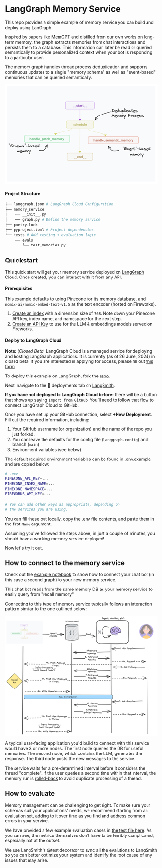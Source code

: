 # LangGraph Memory Service

This repo provides a simple example of memory service you can build and deploy using LanGraph.

Inspired by papers like [MemGPT](https://memgpt.ai/) and distilled from our own works on long-term memory, the graph
extracts memories from chat interactions and persists them to a database. This information can later be read or queried semantically
to provide personalized context when your bot is responding to a particular user.

The memory graph handles thread process deduplication and supports continuous updates to a single "memory schema" as well as "event-based" memories that can be queried semantically.

![Memory Diagram](./img/memory_graph.png)

#### Project Structure

```bash
├── langgraph.json # LangGraph Cloud Configuration
├── memory_service
│   ├── __init__.py
│   └── graph.py # Define the memory service
├── poetry.lock
├── pyproject.toml # Project dependencies
└── tests # Add testing + evaluation logic
    └── evals
        └── test_memories.py
```

## Quickstart

This quick start will get your memory service deployed on [LangGraph Cloud](https://langchain-ai.github.io/langgraph/cloud/). Once created, you can interact with it from any API.

#### Prerequisites

This example defaults to using Pinecone for its memory database, and `nomic-ai/nomic-embed-text-v1.5` as the text encoder (hosted on Fireworks).

1. [Create an index](https://docs.pinecone.io/reference/api/control-plane/create_index) with a dimension size of `768`. Note down your Pinecone API key, index name, and namespace for the next step.
2. [Create an API Key](https://fireworks.ai/api-keys) to use for the LLM & embeddings models served on Fireworks.

#### Deploy to LangGraph Cloud

**Note:** (_Closed Beta_) LangGraph Cloud is a managed service for deploying and hosting LangGraph applications. It is currently (as of 26 June, 2024) in closed beta. If you are interested in applying for access, please fill out [this form](https://www.langchain.com/langgraph-cloud-beta).

To deploy this example on LangGraph, fork the [repo](https://github.com/langchain-ai/langgraph-memory).

Next, navigate to the 🚀 deployments tab on [LangSmith](https://smith.langchain.com/o/ebbaf2eb-769b-4505-aca2-d11de10372a4/).

**If you have not deployed to LangGraph Cloud before:** there will be a button that shows up saying `Import from GitHub`. You’ll need to follow that flow to connect LangGraph Cloud to GitHub.

Once you have set up your GitHub connection, select **+New Deployment**. Fill out the required information, including:

1. Your GitHub username (or organization) and the name of the repo you just forked.
2. You can leave the defaults for the config file (`langgraph.config`) and branch (`main`)
3. Environment variables (see below)

The default required environment variables can be found in [.env.example](.env.example) and are copied below:

```bash
# .env
PINECONE_API_KEY=...
PINECONE_INDEX_NAME=...
PINECONE_NAMESPACE=...
FIREWORKS_API_KEY=...

# You can add other keys as appropriate, depending on
# the services you are using.
```

You can fill these out locally, copy the .env file contents, and paste them in the first `Name` argument.

Assuming you've followed the steps above, in just a couple of minutes, you should have a working memory service deployed!

Now let's try it out.

## How to connect to the memory service

Check out the [example notebook](./example.ipynb) to show how to connect your chat bot (in this case a second graph) to your new memory service.

This chat bot reads from the same memory DB as your memory service to easily query from "recall memory".

Connecting to this type of memory service typically follows an interaction pattern similar to the one outlined below:

![Interaction Pattern](./img/memory_interactions.png)

A typical user-facing application you'd build to connect with this service would have 3 or more nodes. The first node queries the DB for useful memories. The second node, which contains the LLM, generates the response. The third node posts the new  messages to the service.

The service waits for a pre-determined interval before it considers the thread "complete". If the user queries a second time within that interval, the memory run is [rolled-back](https://langchain-ai.github.io/langgraph/cloud/how-tos/cloud_examples/rollback_concurrent/?h=roll) to avoid duplicate processing of a thread.


## How to evaluate

Memory management can be challenging to get right. To make sure your schemas suit your applications' needs, we recommend starting from an evaluation set,
adding to it over time as you find and address common errors in your service.

We have provided a few example evaluation cases in [the test file here](./tests/evals/test_memories.py). As you can see, the metrics themselves don't have to be terribly complicated,
especially not at the outset.

We use [LangSmith's @test decorator](https://docs.smith.langchain.com/how_to_guides/evaluation/unit_testing#write-a-test) to sync all the evalutions to LangSmith so you can better optimize your system and identify the root cause of any issues that may arise.
